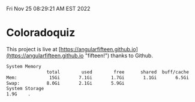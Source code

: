 Fri Nov 25 08:29:21 AM EST 2022

# Coloradoquiz


This project is live at [https://angularfifteen.github.io](https://angularfifteen.github.io "fifteen!") thanks to Github.

```bash
System Memory
               total        used        free      shared  buff/cache   available
Mem:            15Gi       7.1Gi       1.7Gi       1.1Gi       6.5Gi       6.8Gi
Swap:          8.0Gi       2.1Gi       5.9Gi
System Storage
1.9G	.
```
```bash
